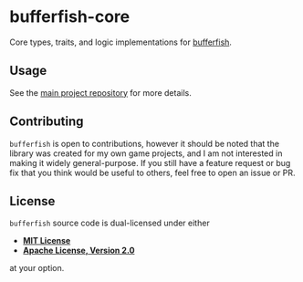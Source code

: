 # bufferfish-core

Core types, traits, and logic implementations for [bufferfish](https://github.com/robertwayne/bufferfish).

## Usage

See the [main project repository](https://github.com/robertwayne/bufferfish) for more details.

## Contributing

`bufferfish` is open to contributions, however it should be noted that the library was created for my own game projects, and I am not interested in making it widely general-purpose. If you still have a feature request or bug fix that you think would be useful to others, feel free to open an issue or PR.

## License

`bufferfish` source code is dual-licensed under either

- **[MIT License](LICENSE-MIT)**
- **[Apache License, Version 2.0](LICENSE-APACHE)**

at your option.
